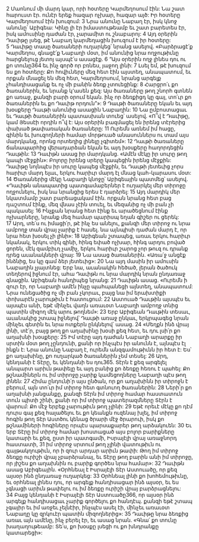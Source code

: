 2 Մաոնում մի մարդ կար, որի հօտերը Կարմեղոսում էին: Նա շատ հարուստ էր. ունէր երեք հազար ոչխար, հազար այծ: Իր հօտերը Կարմեղոսում էին խուզում: 3 Նրա անունը Նաբաղ էր, իսկ կնոջ անունը՝ Աբիգեա: Կինը լի էր իմաստութեամբ եւ շատ բարետես էր, իսկ ամուսինը դաժան էր, չարամիտ ու շնաբարոյ:
4 Այդ օրերին Դաւիթը լսեց, թէ Նաբաղ կարմեղացին խուզում է իր հօտերը: 5 Դաւիթը տասը ծառաների ուղարկեց՝ նրանց ասելով. «Բարձրացէ՛ք Կարմեղոս, գնացէ՛ք Նաբաղի մօտ, իմ անունից նրա ողջութիւնը հարցնելուց յետոյ այսպէ՛ս ասացէք. 6 “Այս օրերին ողջ լինես դու ու քո տունը364 եւ ինչ գործ որ բռնես, յաջող լինի: 7 Լսել եմ, թէ խուզում ես քո հօտերը: Քո հովիւները մեզ հետ էին այստեղ, անապատում, եւ որքան մնացել են մեզ հետ, Կարմեղոսում, նրանց արգելք չհանդիսացանք եւ ոչ մի բանին ձեռք չտուեցինք: 8 Հարցրո՛ւ քո ծառաներին, եւ նրանք կ՚ասեն քեզ: Այս ծառաները թող շնորհ գտնեն քո առաջ, քանզի բարի օրում եկան. ինչ որ ձեռքիցդ կը գայ, տո՛ւր քո ծառաներին եւ քո Դաւիթ որդուն”»: 9 Դաւթի ծառաները եկան եւ այդ խօսքերը Դաւթի անունից ասացին Նաբաղին: 10 Նա ըմբոստացաւ եւ Դաւթի ծառաներին պատասխան տուեց՝ ասելով. «Ո՞վ է Դաւիթը, կամ Յեսսէի որդին ո՞վ է: Այս օրերին բազմացել են իրենց տէրերից փախած թափառական ծառաները: 11 Ուրեմն առնեմ իմ հացը, գինին եւ խուզողների համար մորթուած անասուններս ու տամ այս մարդկանց, որոնց որտեղից լինելը չգիտեմ»: 12 Դաւթի ծառաները ճանապարհից վերադարձան եկան եւ այդ խօսքերը հաղորդեցին Դաւթին: 13 Դաւիթն ասաց իր մարդկանց. «Ամէն մէկը իր սուրը թող կապի մէջքին»: Բոլորը իրենց սրերը կապեցին իրենց մէջքին: Դաւիթը նոյնպէս իր սուրը կապեց մէջքին, եւ Դաւթի յետեւից չորս հարիւր մարդ ելաւ, երկու հարիւր մարդ էլ մնաց կահ-կարասու մօտ:
14 Ծառաներից մէկը Նաբաղի կնոջը՝ Աբիգեային պատմեց՝ ասելով. «Դաւիթն անապատից պատգամաբերներ է ուղարկել մեր տիրոջը ողջունելու, իսկ նա նրանցից երես է դարձրել: 15 Այդ մարդիկ մեր նկատմամբ շատ բարեացակամ էին. որքան նրանց հետ բաց դաշտում էինք, մեզ վնաս չէին տուել, եւ մեզանից ոչ մի բան չի պակասել: 16 Ինչքան նրանց հետ էինք եւ արածեցնում էինք ոչխարները, նրանք մեզ համար պարիսպ եղան գիշեր ու ցերեկ: 17 Արդ, տե՛ս ու իմացի՛ր, թէ ինչ ես անելու, քանզի մեր տիրոջ ու նրա ամբողջ տան վրայ չարիք է հասել. նա այնպիսի դաժան մարդ է, որ նրա հետ խօսել չի լինի»:
18 Աբիգեան շտապեց, առաւ երկու հարիւր նկանակ, երկու տիկ գինի, հինգ եփած ոչխար, հինգ արդու բոված ցորեն, մէկ զամբիւղ չամիչ, երկու հարիւր շարոց չոր թուզ ու դրանք դրեց աւանակների վրայ: 19 Նա ասաց ծառաներին. «Առա՛ջ անցէք ինձնից, ես կը գամ ձեր յետեւից»: 20 Նա այդ մասին իր ամուսին Նաբաղին չյայտնեց: Երբ նա, աւանակին հեծած, լերան ծածուկ տեղերով իջնում էր, ահա Դաւիթն ու նրա մարդիկ նրան ընդառաջ գնացին. Աբիգեան հանդիպեց նրանց: 21 Դաւիթն ասաց. «Ուրեմն ի զուր էր, որ Նաբաղի ամէն ինչը պահպանեցի այնտեղ, անապատում: Նրա ունեցածից ոչ մի բան չկորաւ, բայց նա իմ երախտիքի փոխարէն չարութիւն է հատուցում: 22 Աստուած Դաւթին այսպէս եւ այսպէս անի, եթէ մինչեւ վաղն առաւօտ Նաբաղի ամբողջ տնից պատին միզող մէկ արու թողնեմ»:
23 Երբ Աբիգեան Դաւթին տեսաւ, աւանակից շտապ իջնելով՝ Դաւթի առաջ ընկաւ, երկրպագեց նրան մինչեւ գետին եւ նրա ոտքերն ընկնելով՝ ասաց. 24 «Մեղքն ինձ վրայ լինի, տէ՛ր, բայց թող քո աղախինը խօսի քեզ հետ, եւ դու լսի՛ր քո աղախնի խօսքերը: 25 Իմ տէրը այդ դաժան Նաբաղի արարքը իր սրտին մօտ թող չընդունի, քանի որ ինչպէս իր անունն է, այնպէս էլ ինքն է: Նրա անունը Նաբաղ է, ուրեմն անզգամութիւնն իր հետ է: Ես՝ քո աղախինը, քո ուղարկած ծառաներին չեմ տեսել: 26 Արդ, կենդանի է Տէրը, եւ կենդանի ես դու365. Տէրն է քեզ արգելել անպարտ արիւն թափելը եւ այդ բանից քո ձեռքը հեռու է պահել: Քո թշնամիներն ու իմ տիրոջը չարիք կամեցողները Նաբաղի պէս թող լինեն: 27 Հիմա ընդունի՛ր այս ընծան, որ քո աղախինն իր տիրոջն է բերում, այն տո՛ւր իմ տիրոջ հետ գտնուող ծառաներին: 28 Ների՛ր քո աղախնի յանցանքը, քանզի Տէրն իմ տիրոջ համար հաստատուն տուն պիտի շինի, քանի որ իմ տիրոջ պատերազմները Տէրն է վարում: Քո մէջ երբեք չարութիւն թող չլինի: 29 Եթէ որեւէ մէկը քո դէմ դուրս գայ քեզ հալածելու եւ քո կեանքն ուզենայ խլել, իմ տիրոջ հոգին թող Տէր Աստծու կենաց ծրարի մէջ ծրարուի, իսկ քո թշնամիների հոգիները որպէս պարսաքարեր թող արձակուեն: 30 Եւ երբ Տէրը իմ տիրոջ համար խոստացած այս բոլոր բարիքները կատարի եւ քեզ, ըստ իր պատգամի, Իսրայէլի վրայ առաջնորդ հաստատի, 31 իմ տիրոջ սրտում թող չլինի վատութիւն ու գայթակղութիւն, որ ի զուր արդար արիւն թափի: Թող իմ տիրոջ ձեռքը ուրիշի վրայ չբարձրանայ, եւ Տէրը թող բարին անի իմ տիրոջը, որ յիշես քո աղախնին ու բարիք գործես նրա համար»:
32 Դաւիթն ասաց Աբիգեային. «Օրհնեալ է Իսրայէլի Տէր Աստուածը, որ քեզ այսօր ինձ ընդառաջ ուղարկեց: 33 Օրհնեալ լինի քո խոհեմութիւնը, եւ օրհնեալ լինես դու, որ արգելք հանդիսացար ինձ այսօր, եւ ես չգնացի արիւն թափելու ու իմ ձեռքը ուրիշի վրայ բարձրացնելու: 34 Բայց կենդանի է Իսրայէլի Տէր Աստուածը366, որ այսօր ինձ արգելք հանդիսացաւ չարիք գործելու քո հանդէպ. քանզի եթէ շտապ չգայիր եւ իմ առջեւ չելնէիր, ինչպէս ասել էի, մինչեւ առաւօտ Նաբաղը կը զրկուէր պատին միզողներից»: 35 Դաւիթը նրա ձեռքից առաւ այն ամէնը, ինչ բերել էր, եւ ասաց նրան. «Գնա՛ քո տունը խաղաղութեամբ: Տե՛ս, քո խօսքը լսեցի ու քո խնդրանքը կատարեցի»:
